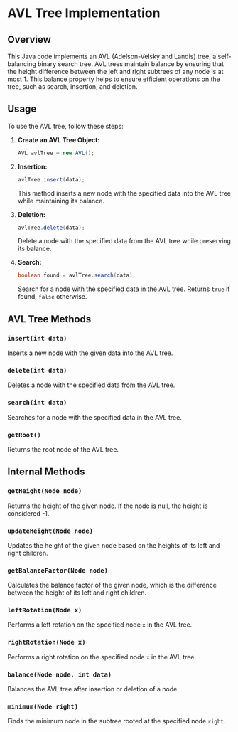 # AVL Tree Implementation

## Overview

This Java code implements an AVL (Adelson-Velsky and Landis) tree, a self-balancing binary search tree. AVL trees maintain balance by ensuring that the height difference between the left and right subtrees of any node is at most 1. This balance property helps to ensure efficient operations on the tree, such as search, insertion, and deletion.

## Usage

To use the AVL tree, follow these steps:

1. **Create an AVL Tree Object:**
    ```java
    AVL avlTree = new AVL();
    ```

2. **Insertion:**
    ```java
    avlTree.insert(data);
    ```
   This method inserts a new node with the specified data into the AVL tree while maintaining its balance.

3. **Deletion:**
    ```java
    avlTree.delete(data);
    ```
   Delete a node with the specified data from the AVL tree while preserving its balance.

4. **Search:**
    ```java
    boolean found = avlTree.search(data);
    ```
   Search for a node with the specified data in the AVL tree. Returns `true` if found, `false` otherwise.

## AVL Tree Methods

### `insert(int data)`

Inserts a new node with the given data into the AVL tree.

### `delete(int data)`

Deletes a node with the specified data from the AVL tree.

### `search(int data)`

Searches for a node with the specified data in the AVL tree.

### `getRoot()`

Returns the root node of the AVL tree.

## Internal Methods

### `getHeight(Node node)`

Returns the height of the given node. If the node is null, the height is considered -1.

### `updateHeight(Node node)`

Updates the height of the given node based on the heights of its left and right children.

### `getBalanceFactor(Node node)`

Calculates the balance factor of the given node, which is the difference between the height of its left and right children.

### `leftRotation(Node x)`

Performs a left rotation on the specified node `x` in the AVL tree.

### `rightRotation(Node x)`

Performs a right rotation on the specified node `x` in the AVL tree.

### `balance(Node node, int data)`

Balances the AVL tree after insertion or deletion of a node.

### `minimum(Node right)`

Finds the minimum node in the subtree rooted at the specified node `right`.
